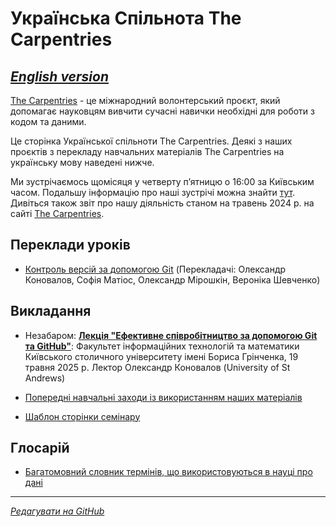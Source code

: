 # Українська Спільнота The Carpentries

[*English version*](https://ukrainian-carpentries.github.io/en/)
---------

[The Carpentries](https://carpentries.org/) - це міжнародний волонтерський проєкт, який допомагає науковцям
вивчити сучасні навички необхідні для роботи з кодом та даними.

Це сторінка Української спільноти The Carpentries. Деякі з наших проєктів з перекладу навчальних матеріалів
The Carpentries на українську мову наведені нижче. 

Ми зустрічаємось щомісяця у четверту пʼятницю о 16:00 за Київським часом.
Подальшу інформацію про наші зустрічі можна знайти [тут](https://hackmd.io/drNoAPc5QpqH4nWm71YJkg?view).
Дивіться також звіт про нашу діяльність станом на травень 2024 р. на сайті [The Carpentries](https://carpentries.org/blog/2024/05/software-carpentries-translation-efforts-in-ukrainian/).

## Переклади уроків

- [Контроль версій за допомогою Git](https://ukrainian-carpentries.github.io/git-novice/) (Перекладачі: Олександр Коновалов, Софія Матіос, Олександр Мірошкін, Вероніка Шевченко) 

## Викладання

- Незабаром: [**Лекція "Ефективне співробітництво за допомогою Git та GitHub"**](https://fitm.kubg.edu.ua/pro-fakultet/news/events/eventdetail/258/76/lektsiia-efektyvne-spivrobitnytstvo-za-dopomohoiu-git-ta-github.html): Факультет інформаційних технологій та математики Київського столичного університету імені Бориса Грінченка, 19 травня 2025 р. Лектор Олександр Коновалов (University of St Andrews)

- [Попередні навчальні заходи із використанням наших матеріалів](https://ukrainian-carpentries.github.io/trainings)

- [Шаблон сторінки семінару](https://ukrainian-carpentries.github.io/workshop-template/)

## Глосарій

- [Багатомовний словник термінів, що використовуються в науці про дані](https://glosario.carpentries.org/uk/)
  
---------

[*Редагувати на GitHub*](https://github.com/ukrainian-carpentries/ukrainian-carpentries.github.io/edit/main/README.md)
